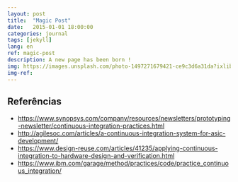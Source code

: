 ```yaml
---
layout: post
title:  "Magic Post"
date:   2015-01-01 18:00:00
categories: journal
tags: [jekyll]
lang: en
ref: magic-post
description: A new page has been born !
img: https://images.unsplash.com/photo-1497271679421-ce9c3d6a31da?ixlib=rb-0.3.5&s=fb2bf45324ffdbe8780fc90bb813a35e&auto=format&fit=crop&w=1051&q=80
img-ref:
---
```


## Referências
 * https://www.synopsys.com/company/resources/newsletters/prototyping-newsletter/continuous-integration-practices.html
 * http://agilesoc.com/articles/a-continuous-integration-system-for-asic-development/
 * https://www.design-reuse.com/articles/41235/applying-continuous-integration-to-hardware-design-and-verification.html
 * https://www.ibm.com/garage/method/practices/code/practice_continuous_integration/
